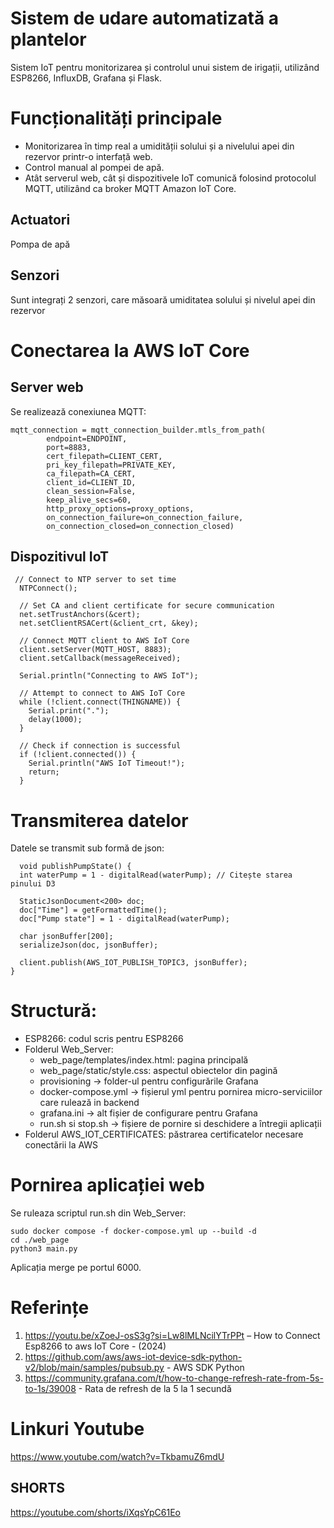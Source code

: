 # Sistem de udare automatizată a plantelor

  Sistem IoT pentru monitorizarea și controlul unui sistem de irigații, utilizând ESP8266, InfluxDB, Grafana și Flask.

# Funcționalități principale

 *  Monitorizarea în timp real a umidității solului și a nivelului apei din rezervor printr-o interfață web.
 * Control manual al pompei de apă.
 * Atât serverul web, cât și dispozitivele IoT comunică folosind protocolul MQTT, utilizând ca broker MQTT Amazon IoT Core.

## Actuatori
  Pompa de apă

## Senzori
 Sunt integrați 2 senzori, care măsoară umiditatea solului și nivelul apei din rezervor 

 # Conectarea la AWS IoT Core
 ## Server web
  Se realizează conexiunea MQTT:
```
mqtt_connection = mqtt_connection_builder.mtls_from_path(
        endpoint=ENDPOINT,
        port=8883,
        cert_filepath=CLIENT_CERT,
        pri_key_filepath=PRIVATE_KEY,
        ca_filepath=CA_CERT,
        client_id=CLIENT_ID,
        clean_session=False,
        keep_alive_secs=60,
        http_proxy_options=proxy_options,
        on_connection_failure=on_connection_failure,
        on_connection_closed=on_connection_closed)
```
## Dispozitivul IoT
```
 // Connect to NTP server to set time
  NTPConnect();

  // Set CA and client certificate for secure communication
  net.setTrustAnchors(&cert);
  net.setClientRSACert(&client_crt, &key);

  // Connect MQTT client to AWS IoT Core
  client.setServer(MQTT_HOST, 8883);
  client.setCallback(messageReceived);

  Serial.println("Connecting to AWS IoT");

  // Attempt to connect to AWS IoT Core
  while (!client.connect(THINGNAME)) {
    Serial.print(".");
    delay(1000);
  }

  // Check if connection is successful
  if (!client.connected()) {
    Serial.println("AWS IoT Timeout!");
    return;
  }
```

# Transmiterea datelor
Datele se transmit sub formă de json:
```
  void publishPumpState() {
  int waterPump = 1 - digitalRead(waterPump); // Citește starea pinului D3

  StaticJsonDocument<200> doc;
  doc["Time"] = getFormattedTime();
  doc["Pump state"] = 1 - digitalRead(waterPump);

  char jsonBuffer[200];
  serializeJson(doc, jsonBuffer);

  client.publish(AWS_IOT_PUBLISH_TOPIC3, jsonBuffer);
}
```

# Structură:
* ESP8266: codul scris pentru ESP8266
* Folderul Web_Server:
    * web_page/templates/index.html: pagina principală
    * web_page/static/style.css: aspectul obiectelor din pagină
    * provisioning -> folder-ul pentru configurările Grafana 
    * docker-compose.yml -> fișierul yml pentru pornirea micro-serviciilor care rulează in 
backend
    * grafana.ini -> alt fișier de configurare pentru Grafana 
    * run.sh si stop.sh -> fișiere de pornire si deschidere a întregii aplicații
* Folderul AWS_IOT_CERTIFICATES: păstrarea certificatelor necesare conectării la AWS


# Pornirea aplicației web
  Se ruleaza scriptul run.sh din Web_Server:
```
sudo docker compose -f docker-compose.yml up --build -d
cd ./web_page
python3 main.py
```
  Aplicația merge pe portul 6000.

# Referințe
1. https://youtu.be/xZoeJ-osS3g?si=Lw8lMLNcilYTrPPt  – How to Connect Esp8266 to aws IoT Core - (2024)
2. https://github.com/aws/aws-iot-device-sdk-python-v2/blob/main/samples/pubsub.py  - AWS SDK Python
3. https://community.grafana.com/t/how-to-change-refresh-rate-from-5s-to-1s/39008 - Rata de refresh de la 5 la 1 secundă 

# Linkuri Youtube
https://www.youtube.com/watch?v=TkbamuZ6mdU

## SHORTS
https://youtube.com/shorts/iXqsYpC61Eo 

